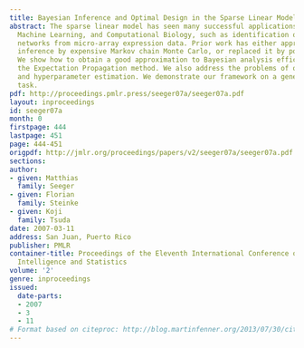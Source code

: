 ```yaml
---
title: Bayesian Inference and Optimal Design in the Sparse Linear Model
abstract: The sparse linear model has seen many successful applications in Statistics,
  Machine Learning, and Computational Biology, such as identification of gene regulatory
  networks from micro-array expression data. Prior work has either approximated Bayesian
  inference by expensive Markov chain Monte Carlo, or replaced it by point estimation.
  We show how to obtain a good approximation to Bayesian analysis efficiently, using
  the Expectation Propagation method. We also address the problems of optimal design
  and hyperparameter estimation. We demonstrate our framework on a gene network identification
  task.
pdf: http://proceedings.pmlr.press/seeger07a/seeger07a.pdf
layout: inproceedings
id: seeger07a
month: 0
firstpage: 444
lastpage: 451
page: 444-451
origpdf: http://jmlr.org/proceedings/papers/v2/seeger07a/seeger07a.pdf
sections: 
author:
- given: Matthias
  family: Seeger
- given: Florian
  family: Steinke
- given: Koji
  family: Tsuda
date: 2007-03-11
address: San Juan, Puerto Rico
publisher: PMLR
container-title: Proceedings of the Eleventh International Conference on Artificial
  Intelligence and Statistics
volume: '2'
genre: inproceedings
issued:
  date-parts:
  - 2007
  - 3
  - 11
# Format based on citeproc: http://blog.martinfenner.org/2013/07/30/citeproc-yaml-for-bibliographies/
---
```

